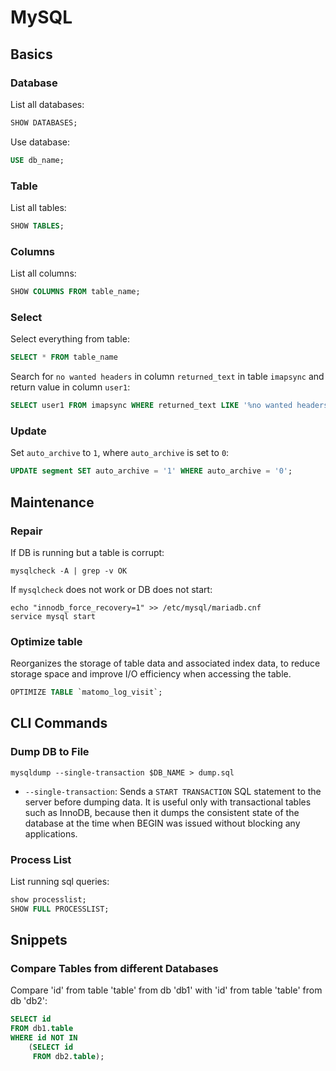 # MySQL

## Basics

### Database

List all databases:

```sql
SHOW DATABASES;
```

Use database:

```sql
USE db_name;
```

### Table

List all tables:

```sql
SHOW TABLES;
```

### Columns

List all columns:

```sql
SHOW COLUMNS FROM table_name;
```

### Select

Select everything from table:

```sql
SELECT * FROM table_name
```

Search for `no wanted headers` in column `returned_text` in table `imapsync` and return value in column `user1`:

```sql
SELECT user1 FROM imapsync WHERE returned_text LIKE '%no wanted headers%';
```

### Update

Set `auto_archive` to `1`, where `auto_archive` is set to `0`:

```sql
UPDATE segment SET auto_archive = '1' WHERE auto_archive = '0';
```

## Maintenance

### Repair

If DB is running but a table is corrupt:

```shell
mysqlcheck -A | grep -v OK
```

If `mysqlcheck` does not work or DB does not start:

```shell
echo "innodb_force_recovery=1" >> /etc/mysql/mariadb.cnf
service mysql start
```

### Optimize table

Reorganizes the storage of table data and associated index data, to reduce storage space and improve I/O efficiency when accessing the table.

```sql
OPTIMIZE TABLE `matomo_log_visit`;
```

## CLI Commands

### Dump DB to File

```shell
mysqldump --single-transaction $DB_NAME > dump.sql
```

* `--single-transaction`: Sends a `START TRANSACTION` SQL statement to the server before dumping data.
                          It is useful only with transactional tables such as InnoDB, because then it dumps the consistent
                          state of the database at the time when BEGIN was issued without blocking any applications.

### Process List

List running sql queries:

```sql
show processlist;
SHOW FULL PROCESSLIST;
```

## Snippets

### Compare Tables from different Databases

Compare 'id' from table 'table' from db 'db1' with 'id' from table 'table' from db 'db2':

```sql
SELECT id
FROM db1.table
WHERE id NOT IN
    (SELECT id
     FROM db2.table);
```
